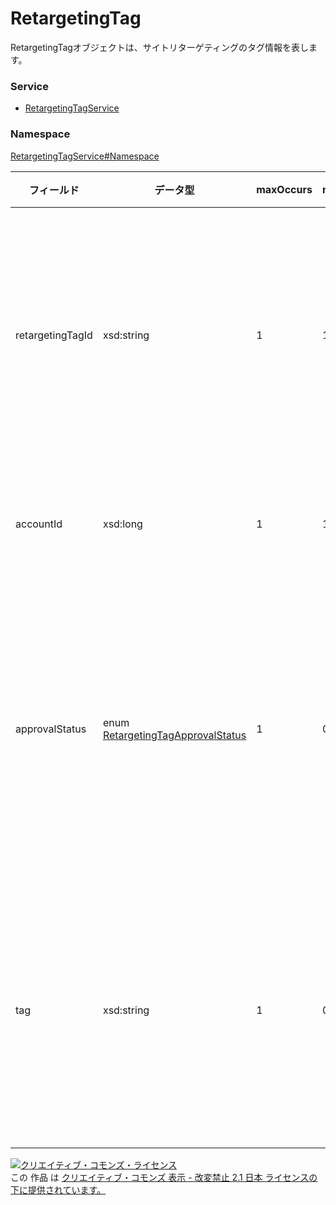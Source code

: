 # RetargetingTag
RetargetingTagオブジェクトは、サイトリターゲティングのタグ情報を表します。

### Service
+ [RetargetingTagService](../../services/RetargetingTagService.md)

### Namespace
[RetargetingTagService#Namespace](../../services/RetargetingTagService.md#namespace)

| フィールド | データ型 |maxOccurs | minOccurs | response | add | set | remove | 説明 | 
|---|---|---|---|---|---|---|---|---|
| retargetingTagId| xsd:string|1|1|○|-|-|-| サイトリターゲティングのタグIDです。 |
| accountId| xsd:long|1|1|○|-|-|-| アカウントIDです。 |
| approvalStatus|enum <a href="RetargetingTagApprovalStatus.md">RetargetingTagApprovalStatus</a>|1|0|○|-|-|-|  サイトリターゲティングのステータスです。 |
| tag| xsd:string|1|0|○|-|-|-| サイトリターゲティングのタグ詳細です。 |

<a rel="license" href="http://creativecommons.org/licenses/by-nd/2.1/jp/"><img alt="クリエイティブ・コモンズ・ライセンス" style="border-width:0" src="https://i.creativecommons.org/l/by-nd/2.1/jp/88x31.png" /></a><br />この 作品 は <a rel="license" href="http://creativecommons.org/licenses/by-nd/2.1/jp/">クリエイティブ・コモンズ 表示 - 改変禁止 2.1 日本 ライセンスの下に提供されています。</a>
